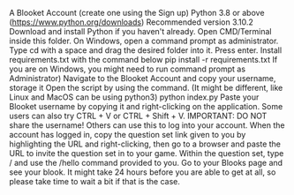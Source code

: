 A Blooket Account (create one using the Sign up)
Python 3.8 or above (https://www.python.org/downloads)
Recommended version 3.10.2
Download and install Python if you haven't already.
Open CMD/Terminal inside this folder.
On Windows, open a command prompt as administrator. Type cd with a space and drag the desired folder into it. Press enter.
Install requirements.txt with the command below
pip install -r requirements.txt
If you are on Windows, you might need to run command prompt as Administrator)
Navigate to the Blooket Account and copy your username, storage it
Open the script by using the command. (It might be different, like Linux and MacOS can be using python3)
python index.py
Paste your Blooket username by copying it and right-clicking on the application. Some users can also try CTRL + V or CTRL + Shift + V.
IMPORTANT: DO NOT share the username! Others can use this to log into your account.
When the account has logged in, copy the question set link given to you by highlighting the URL and right-clicking, then go to a browser and paste the URL to invite the question set in to your game.
Within the question set, type / and use the /hello command provided to you.
Go to your Blooks page and see your blook.
It might take 24 hours before you are able to get at all, so please take time to wait a bit if that is the case.
